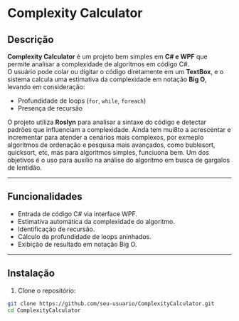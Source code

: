# Complexity Calculator

## Descrição
**Complexity Calculator** é um projeto bem simples em **C# e WPF** que permite analisar a complexidade de algoritmos em código C#.  
O usuário pode colar ou digitar o código diretamente em um **TextBox**, e o sistema calcula uma estimativa da complexidade em notação **Big O**, levando em consideração:

- Profundidade de loops (`for`, `while`, `foreach`)
- Presença de recursão

O projeto utiliza **Roslyn** para analisar a sintaxe do código e detectar padrões que influenciam a complexidade. Ainda tem mui8to a acrescentar e incrementar para atender a cenários mais complexos, por exmeplo algoritmos de ordenação e pesquisa mais avançados, como bublesort, quicksort, etc, mas para algoritmos simples, funciuona bem. Um dos objetivos é o uso para auxílio na análise do algoritmo em busca de gargalos de lentidão.

---

## Funcionalidades
- Entrada de código C# via interface WPF.
- Estimativa automática da complexidade do algoritmo.
- Identificação de recursão.
- Cálculo da profundidade de loops aninhados.
- Exibição de resultado em notação Big O.

---

## Instalação

1. Clone o repositório:

```bash
git clone https://github.com/seu-usuario/ComplexityCalculator.git
cd ComplexityCalculator
